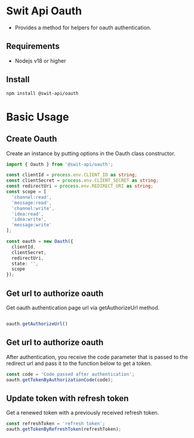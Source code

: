 # Swit Api Oauth

- Provides a method for helpers for oauth authentication.

## Requirements 

- Nodejs v18 or higher

## Install

```shell
npm install @swit-api/oauth
```

# Basic Usage

## Create Oauth

Create an instance by putting options in the Oauth class constructor.

```typescript
import { Oauth } from '@swit-api/oauth';

const clientId = process.env.CLIENT_ID as string;
const clientSecret = process.env.CLIENT_SECRET as string;
const redirectUri = process.env.REDIRECT_URI as string;
const scope = [
  'channel:read',
  'message:read',
  'channel:write',
  'idea:read',
  'idea:write',
  'message:write'
];

const oauth = new Oauth({
  clientId,
  clientSecret,
  redirectUri,
  state: '',
  scope
});

```


## Get url to authorize oauth

Get oauth authentication page url via getAuthorizeUrl method.

```typescript

oauth.getAuthorizeUrl()

```

## Get url to authorize oauth

After authentication, you receive the code parameter 
that is passed to the redirect url and pass it to the function below to get a token.

```typescript
const code = 'Code passed after authentication';
oauth.getTokenByAuthorizationCode(code);

```


## Update token with refresh token

Get a renewed token with a previously received refresh token.

```typescript
const refreshToken = 'refresh token';
oauth.getTokenByRefreshToken(refreshToken);

```
